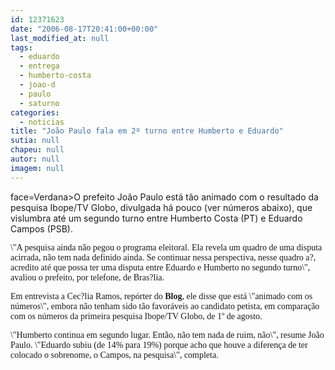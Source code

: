 ```yaml
---
id: 12371623
date: "2006-08-17T20:41:00+00:00"
last_modified_at: null
tags:
  - eduardo
  - entrega
  - humberto-costa
  - joao-d
  - paulo
  - saturno
categories:
  - noticias
title: "João Paulo fala em 2º turno entre Humberto e Eduardo"
sutia: null
chapeu: null
autor: null
imagem: null
---
```

<p><P><FONT</p>
<p> face=Verdana>O prefeito João Paulo está tão animado com o resultado da pesquisa Ibope/TV Globo, divulgada&nbsp;há pouco (ver números abaixo), que vislumbra até um segundo turno entre Humberto Costa (PT) e Eduardo Campos (PSB). </FONT></P></p>
<p><P><FONT face=Verdana>\"A pesquisa ainda não pegou o programa eleitoral. Ela revela um quadro de uma disputa acirrada, não tem nada definido ainda. Se continuar nessa perspectiva, nesse quadro a?, acredito até que possa ter uma disputa entre Eduardo e Humberto no segundo turno\", avaliou o prefeito, por telefone, de Bras?lia.</FONT></P></p>
<p><P><FONT face=Verdana>Em entrevista a Cec?lia Ramos, repórter do <STRONG>Blog</STRONG>, ele disse que está \"animado com os números\", embora não tenham sido tão favoráveis ao candidato petista, em comparação com os números da primeira pesquisa Ibope/TV Globo, de 1º de agosto. </FONT></P></p>
<p><P><FONT face=Verdana>\"Humberto continua em segundo lugar. Então, não tem nada de ruim, não\", resume João Paulo. \"Eduardo subiu (de 14% para 19%) porque acho que houve a diferença de ter colocado o sobrenome, o Campos, na pesquisa\", completa.</FONT></P> </p>
